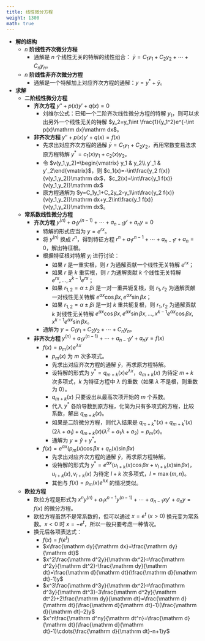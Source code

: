 ```yaml
---
title: 线性微分方程
weight: 1300
math: true
---
```


- **解的结构**
    - $n$ **阶线性齐次微分方程**
        - 通解是 $n$ 个线性无关的特解的线性组合： $\bar y=C_1y_1+C_2y_2+\cdots+C_ny_n$。
    - $n$ **阶线性非齐次微分方程**
        - 通解是一个特解加上对应齐次方程的通解：$y=y^*+\bar y$。
- **求解**
    - **二阶线性微分方程**
        - **齐次方程** $y''+p(x)y'+q(x)=0$
            - 刘维尔公式：已知一个二阶齐次线性微分方程的特解 $y_1$，则可以求出另外一个线性无关的特解 $y_2=y_1\int \frac{1}{y_1^2}e^{-\int p(x)\mathrm dx}\mathrm dx$。
        - **非齐次方程** $y''+p(x)y'+q(x)=f(x)$
            - 先求出对应齐次方程的通解 $\bar y = C_1y_1+C_2y_2$，再用常数变易法求原方程特解 $y^*=c_1(x)y_1+c_2(x)y_2$。
            - 令 $v(y_1,y_2)=\begin{vmatrix} y_1 & y_2\\ y'_1 & y'_2\end{vmatrix}$，则 $c_1(x)=-\int\frac{y_2 f(x)}{v(y_1,y_2)}\mathrm dx$，$c_2(x)=\int\frac{y_1 f(x)}{v(y_1,y_2)}\mathrm dx$
            - 原方程通解为 $y=C_1y_1+C_2y_2-y_1\int\frac{y_2 f(x)}{v(y_1,y_2)}\mathrm dx+y_2\int\frac{y_1 f(x)}{v(y_1,y_2)}\mathrm dx$。
    - **常系数线性微分方程** <span id="xp7c9l"></span>
        - **齐次方程** $y^{(n)}+a_1y^{(n-1)}+\cdots+a_{n-1}y'+a_ny=0$
            - 特解的形式应当为 $y=e^{rx}$。
            - 将 $y^{(n)}$ 换成 $r^n$，得到特征方程 $r^n+a_1r^{n-1}+\cdots+a_{n-1}r+a_n=0$，解出特征根。
            - 根据特征根对特解 $y_i$ 进行讨论：
                - 如果 $r$ 是一重实根，则 $r$ 为通解贡献一个线性无关特解 $e^{rx}$；
                - 如果 $r$ 是 $k$ 重实根，则 $r$ 为通解贡献 $k$ 个线性无关特解 $e^{rx},\dots,x^{k-1}e^{rx}$；
                - 如果 $r_{1,2}=\alpha\pm\beta i$ 是一对一重共轭复根，则 $r_1,r_2$ 为通解贡献一对线性无关特解 $e^{\alpha x}\cos\beta x,e^{\alpha x}\sin\beta x$；
                - 如果 $r_{1,2}=\alpha\pm\beta i$ 是一对 $k$ 重共轭复根，则 $r_1,r_2$ 为通解贡献 $k$ 对线性无关特解 $e^{\alpha x}\cos\beta x,e^{\alpha x}\sin\beta x,\dots,x^{k-1}e^{\alpha x}\cos\beta x,x^{k-1}e^{\alpha x}\sin\beta x$。
            - 通解为 $y=C_1y_1+C_2y_2+\cdots+C_ny_n$。
        - **非齐次方程** $y^{(n)}+a_1y^{(n-1)}+\cdots+a_{n-1}y'+a_ny=f(x)$
            - $f(x)=p_m(x)e^{\lambda x}$
                - $p_m(x)$ 为 $m$ 次多项式。
                - 先求出对应齐次方程的通解 $\bar y$，再求原方程特解。
                - 设特解的形式为 $y^*=q_{m+k}(x)e^{\lambda x}$，$q_{m+k}(x)$ 为待定 $m+k$ 次多项式，$k$ 为特征方程中 $\lambda$ 的重数（如果 $\lambda$ 不是根，则重数为 $0$）。
                - $q_{m+k}(x)$ 只要设出从最高次项开始的 $m$ 个系数。
                - 代入 $y^*$ 各阶导数到原方程，化简为只有多项式的方程，比较系数，解出 $q_{m+k}(x)$。
                - 如果是二阶微分方程，则代入结果是 $q_{m+k}''(x)+q_{m+k}'(x)(2\lambda+a_1)+q_{m+k}(x)(\lambda^2+a_1\lambda+a_2)=p_m(x)$。
                - 通解为 $y=\bar y+y^*$。
            - $f(x)=e^{\alpha x}(p_m(x)\cos\beta x+q_n(x)\sin\beta x)$
                - 先求出对应齐次方程的通解 $\bar y$，再求原方程特解。
                - 设特解的形式为 $y^*=e^{\alpha x}(u_{l+k}(x)\cos\beta x+v_{l+k}(x)\sin\beta x)$，$u_{l+k}(x),v_{l+k}(x)$ 为待定 $l+k$ 次多项式，$l=\max\{m,n\}$。
                - 其他与 $f(x)=p_m(x)e^{\lambda x}$ 的情况类似。
    - **欧拉方程**
        - 欧拉方程是形式为 $x^ny^{(n)}+a_1x^{n-1}y^{(n-1)}+\cdots+a_{n-1}xy'+a_ny=f(x)$ 的微分方程。
        - 欧拉方程虽然不是常系数的，但可以通过 $x=e^{t}\ (x>0)$ 换元变为常系数。$x<0$ 时 $x=-e^{t}$，所以一般只要考虑一种情况。
        - 换元后各项表达式：
            - $f(x)=f(e^t)$
            - $x\frac{\mathrm dy}{\mathrm dx}=\frac{\mathrm dy}{\mathrm dt}$
            - $x^2\frac{\mathrm d^2y}{\mathrm dx^2}=\frac{\mathrm d^2y}{\mathrm dt^2}-\frac{\mathrm dy}{\mathrm dt}=\frac{\mathrm d}{\mathrm dt}(\frac{\mathrm d}{\mathrm dt}-1)y$
            - $x^3\frac{\mathrm d^3y}{\mathrm dx^2}=\frac{\mathrm d^3y}{\mathrm dt^3}-3\frac{\mathrm d^2y}{\mathrm dt^2}+2\frac{\mathrm dy}{\mathrm dt}=\frac{\mathrm d}{\mathrm dt}(\frac{\mathrm d}{\mathrm dt}-1)(\frac{\mathrm d}{\mathrm dt}-2)y$
            - $x^n\frac{\mathrm d^ny}{\mathrm dt^n}=\frac{\mathrm d}{\mathrm dt}(\frac{\mathrm d}{\mathrm dt}-1)\cdots(\frac{\mathrm d}{\mathrm dt}-n+1)y$

